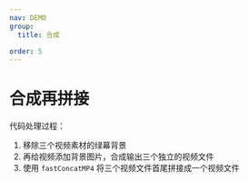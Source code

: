 ```yaml
---
nav: DEMO
group:
  title: 合成

order: 5
---
```


# 合成再拼接

代码处理过程：

1. 移除三个视频素材的绿幕背景
2. 再给视频添加背景图片，合成输出三个独立的视频文件
3. 使用 `fastConcatMP4` 将三个视频文件首尾拼接成一个视频文件

<code src="./2_5_1-video-compsite-and-concat.tsx"></code>
